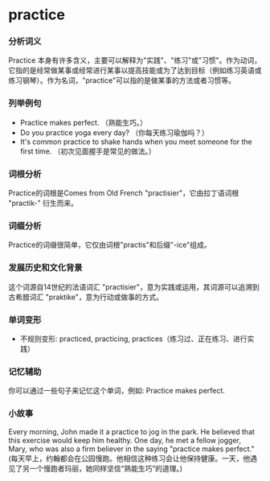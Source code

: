 # practice

### 分析词义

  

Practice 本身有许多含义，主要可以解释为"实践"、"练习"或"习惯"。作为动词，它指的是经常做某事或经常进行某事以提高技能或为了达到目标（例如练习英语或练习钢琴）。作为名词，"practice"可以指的是做某事的方法或者习惯等。

  

### 列举例句

  

*   Practice makes perfect. （熟能生巧。）
*   Do you practice yoga every day? （你每天练习瑜伽吗？）
*   It's common practice to shake hands when you meet someone for the first time. （初次见面握手是常见的做法。）

  

### 词根分析

  

Practice的词根是Comes from Old French "practisier"，它由拉丁语词根 "practik-" 衍生而来。

  

### 词缀分析

  

Practice的词缀很简单，它仅由词根"practis"和后缀"-ice"组成。

  

### 发展历史和文化背景

  

这个词源自14世纪的法语词汇 "practisier"，意为实践或运用，其词源可以追溯到古希腊词汇 "praktike"，意为行动或做事的方式。

  

### 单词变形

  

*   不规则变形: practiced, practicing, practices（练习过、正在练习、进行实践）

  

### 记忆辅助

  

你可以通过一些句子来记忆这个单词，例如: Practice makes perfect.

  

### 小故事

  

Every morning, John made it a practice to jog in the park. He believed that this exercise would keep him healthy. One day, he met a fellow jogger, Mary, who was also a firm believer in the saying "practice makes perfect." (每天早上，约翰都会在公园慢跑。他相信这种练习会让他保持健康。一天，他遇见了另一个慢跑者玛丽，她同样坚信“熟能生巧”的道理。)
